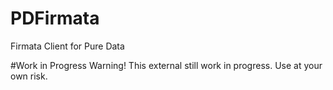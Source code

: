 # PDFirmata
Firmata Client for Pure Data

#Work in Progress
Warning! This external still work in progress. Use at your own risk.
